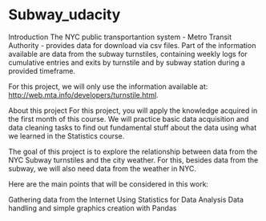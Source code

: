 # Subway_udacity

Introduction
The NYC public transportantion system - Metro Transit Authority - provides data for download via csv files. Part of the information available are data from the subway turnstiles, containing weekly logs for cumulative entries and exits by turnstile and by subway station during a provided timeframe.

For this project, we will only use the information available at: http://web.mta.info/developers/turnstile.html.

About this project
For this project, you will apply the knowledge acquired in the first month of this course. We will practice basic data acquisition and data cleaning tasks to find out fundamental stuff about the data using what we learned in the Statistics course.

The goal of this project is to explore the relationship between data from the NYC Subway turnstiles and the city weather. For this, besides data from the subway, we will also need data from the weather in NYC.

Here are the main points that will be considered in this work:

Gathering data from the Internet
Using Statistics for Data Analysis
Data handling and simple graphics creation with Pandas
